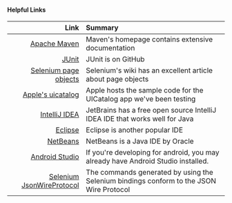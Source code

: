 #### Helpful Links

Link | Summary
  --:|:--
[Apache Maven][maven]                 | Maven's homepage contains extensive documentation
[JUnit][junit]                        | JUnit is on GitHub
[Selenium page objects][pageobject]   | Selenium's wiki has an excellent article about page objects
[Apple's uicatalog][uicatalog]        | Apple hosts the sample code for the UICatalog app we've been testing
[IntelliJ IDEA][jetbrains]            | JetBrains has a free open source IntelliJ IDEA IDE that works well for Java
[Eclipse][eclipse]                    | Eclipse is another popular IDE
[NetBeans][netbeans]                  | NetBeans is a Java IDE by Oracle
[Android Studio][android]             | If you're developing for android, you may already have Android Studio installed.
[Selenium JsonWireProtocol][jsonwire] | The commands generated by using the Selenium bindings conform to the JSON Wire Protocol

[maven]:      http://maven.apache.org/
[junit]:      http://junit.org/
[pageobject]: https://code.google.com/p/selenium/wiki/PageObjects
[uicatalog]:  https://developer.apple.com/library/ios/samplecode/uicatalog/introduction/intro.html
[jetbrains]:  http://www.jetbrains.com/idea/download/
[eclipse]:    http://www.eclipse.org/downloads/
[netbeans]:   https://netbeans.org/downloads/
[android]:    http://developer.android.com/sdk/installing/studio.html
[jsonwire]:   https://code.google.com/p/selenium/wiki/JsonWireProtocol